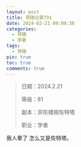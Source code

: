 ```yaml
---
layout: post
title: 导随记录731
date: 2024-02-21 09:09:38
categories:
  - 导随
  - 学者
tags:
  - 导随
pin: true
toc: true
comments: true
---
```

> 日期：2024.2.21
>
> 等级：81
>
> 副本：异形楼阁佐特塔
>
> 职业：学者

我人晕了 怎么又是佐特塔。
